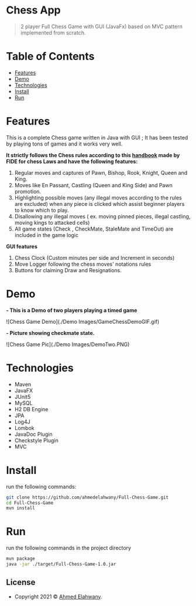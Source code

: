 
# Chess App
> 2 player Full Chess Game with GUI (JavaFx) based on MVC pattern implemented from scratch.


# Table of Contents

- [Features](#Features)
- [Demo](#Demo)
- [Technologies](#Technologies)
- [Install](#Install)
- [Run](#Run)

# Features

This is a complete Chess game written in Java with GUI ; It has been tested by playing tons of games and it works very well.

**It strictly follows the Chess rules according to this [handbook](https://www.fide.com/FIDE/handbook/LawsOfChess.pdf) made by FIDE for chess Laws  and have the following features:**
1. Regular moves and captures of Pawn, Bishop, Rook, Knight, Queen and King.
2. Moves like En Passant, Castling (Queen and King Side) and Pawn promotion.
3. Highlighting possible moves (any illegal moves according to the rules are excluded) when any piece is clicked which assist beginner players to know which to play.
4. Disallowing any illegal moves ( ex. moving pinned pieces, illegal castling, moving kings to attacked cells)
5. All game states (Check , CheckMate, StaleMate and TimeOut) are included in the game logic

**GUI features**
1. Chess Clock (Custom minutes per side and Increment in seconds)
2. Move Logger following the chess moves' notations rules
3. Buttons for claiming Draw and Resignations.

# Demo
**- This is a Demo of two players playing a timed game**

![Chess Game Demo](./Demo Images/GameChessDemoGIF.gif)

**- Picture showing checkmate state.**

![Chess Game Pic](./Demo Images/DemoTwo.PNG)

# Technologies
- Maven
- JavaFX
- JUnit5
- MySQL
- H2 DB Engine
- JPA
- Log4J
- Lombok
- JavaDoc Plugin
- Checkstyle Plugin
- MVC

# Install

 run the following commands:
```bash
git clone https://github.com/ahmedelahwany/Full-Chess-Game.git
cd Full-Chess-Game
mvn install
```

# Run
run the following commands in the project directory
```bash
mvn package
java -jar ./target/Full-Chess-Game-1.0.jar
```

## License

- Copyright 2021 © <a href="https://github.com/ahmedelahwany" target="_blank">Ahmed Elahwany</a>.